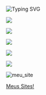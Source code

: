 
![Typing SVG](https://readme-typing-svg.demolab.com?font=Fira+Code&size=45&pause=230&color=FF0000&center=true&vCenter=true&width=1000&lines=Olá!+Eu+sou+a+Anny+Sylva+♥️+\;Bem+Vindo+ao+Meu+Pefil+💬+\;Sou+Desenvolvedora+iniciante+👩‍💻+)


<a href="mailto:rayanesylva978@gmail.com"><img src="https://img.shields.io/badge/-Gmail-%23333?style=for-the-badge&logo=gmail&logoColor=white " target="_blank"></a>

<a href="https://www.linkedin.com/in/raiane-barbosa-9835352b3?utm_source=share&utm_campaign=share_via&utm_content=profile&utm_medium=android_app" traget="_blank"><img src="https://img.shields.io/badge/-LinkedIn-%230077B5?style=for-the-badge&logo=linkedin&logoColor=white" target="_blank"></a>

<a href="https://wa.me/message/XOW5PENE7UVEJ1" target="_blank"><img src="https://img.shields.io/badge/WhatsApp-25D366?style=for-the-badge&logo=whatsapp&logoColor=white" target="_blank"></a>

<a href="https://www.instagram.com/anny_sylva6?igsh=MTFkejdoMGxyOWxlNQ==" target="_blank"><img src="https://img.shields.io/badge/-Instagram-%23E4405F?style=for-the-badge&logo=instagram&logoColor=white" target="_blank"></a>

<a href="https://wlak0i.mimo.run/index.html" target="_blank"><img src="https://lh3.googleusercontent.com/pw/AP1GczNZIq_PfL_KVo3xX3-prsK4UaUwk_iG1eVvunxK71DVeTA7d_JW77ZaNggGF7z8MIQ3_H3JWZfOUE1fG5xrfzaRrgwzzMH8HR5kuSXYrg5VEXivNybvdOXBF5DajplHZIQueJkLhGfNP1sEpTQffl0c=w375-h155-s-no-gm?authuser=0style=for-the-badge&logo=instagram&logoColor=white=500px" target="_blank"></a>

![meu_site](https://lh3.googleusercontent.com/pw/AP1GczNZIq_PfL_KVo3xX3-prsK4UaUwk_iG1eVvunxK71DVeTA7d_JW77ZaNggGF7z8MIQ3_H3JWZfOUE1fG5xrfzaRrgwzzMH8HR5kuSXYrg5VEXivNybvdOXBF5DajplHZIQueJkLhGfNP1sEpTQffl0c=w375-h155-s-no-gm?authuser=0)

<a href="https://wlak0i.mimo.run/index.html" target="_blank">Meus Sites!</a>
